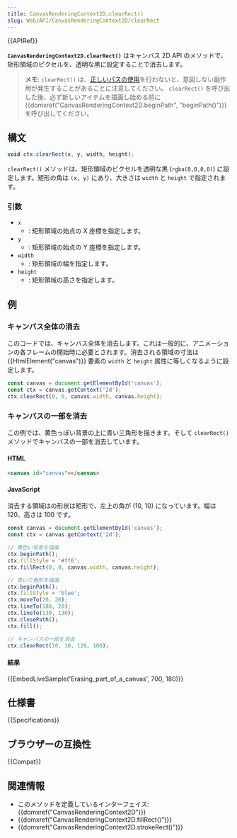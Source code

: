 ```yaml
---
title: CanvasRenderingContext2D.clearRect()
slug: Web/API/CanvasRenderingContext2D/clearRect
---
```

{{APIRef}}

**`CanvasRenderingContext2D.clearRect()`** はキャンバス 2D API のメソッドで、矩形領域のピクセルを、透明な黒に設定することで消去します。

> **メモ:** `clearRect()` は、[正しいパスの使用](/ja/docs/Web/API/Canvas_API/Tutorial/Drawing_shapes#drawing_paths)を行わないと、意図しない副作用が発生することがあることに注意してください。 `clearRect()` を呼び出した後、必ず新しいアイテムを描画し始める前に {{domxref("CanvasRenderingContext2D.beginPath", "beginPath()")}} を呼び出してください。

## 構文

```js
void ctx.clearRect(x, y, width, height);
```

`clearRect()` メソッドは、矩形領域のピクセルを透明な黒 (`rgba(0,0,0,0)`) に設定します。矩形の角は `(x, y)` にあり、大きさは `width` と `height` で指定されます。

### 引数

- `x`
  - : 矩形領域の始点の X 座標を指定します。
- `y`
  - : 矩形領域の始点の Y 座標を指定します。
- `width`
  - : 矩形領域の幅を指定します。
- `height`
  - : 矩形領域の高さを指定します。

## 例

### キャンバス全体の消去

このコードでは、キャンバス全体を消去します。これは一般的に、アニメーションの各フレームの開始時に必要とされます。消去される領域の寸法は {{HtmlElement("canvas")}} 要素の `width` と `height` 属性に等しくなるように設定します。

```js
const canvas = document.getElementById('canvas');
const ctx = canvas.getContext('2d');
ctx.clearRect(0, 0, canvas.width, canvas.height);
```

### キャンバスの一部を消去

この例では、黄色っぽい背景の上に青い三角形を描きます。そして `clearRect()` メソッドでキャンバスの一部を消去しています。

#### HTML

```html
<canvas id="canvas"></canvas>
```

#### JavaScript

消去する領域はの形状は矩形で、左上の角が (10, 10) になっています。幅は 120、高さは 100 です。

```js
const canvas = document.getElementById('canvas');
const ctx = canvas.getContext('2d');

// 黄色い背景を描画
ctx.beginPath();
ctx.fillStyle = '#ff6';
ctx.fillRect(0, 0, canvas.width, canvas.height);

// 青い三角形を描画
ctx.beginPath();
ctx.fillStyle = 'blue';
ctx.moveTo(20, 20);
ctx.lineTo(180, 20);
ctx.lineTo(130, 130);
ctx.closePath();
ctx.fill();

// キャンバスの一部を消去
ctx.clearRect(10, 10, 120, 100);
```

#### 結果

{{EmbedLiveSample('Erasing_part_of_a_canvas', 700, 180)}}

## 仕様書

{{Specifications}}

## ブラウザーの互換性

{{Compat}}

## 関連情報

- このメソッドを定義しているインターフェイス: {{domxref("CanvasRenderingContext2D")}}
- {{domxref("CanvasRenderingContext2D.fillRect()")}}
- {{domxref("CanvasRenderingContext2D.strokeRect()")}}
